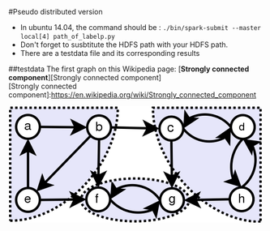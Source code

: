 #Pseudo distributed version

- In ubuntu 14.04, the command should be : `./bin/spark-submit --master local[4] path_of_labelp.py`
- Don't forget to susbtitute the HDFS path with your HDFS path.
- There are a testdata file and its corresponding results

##testdata
The first graph on this Wikipedia page: [**Strongly connected component**][Strongly connected component] </br>
[Strongly connected component]:https://en.wikipedia.org/wiki/Strongly_connected_component

![testdata](SCC.png)
